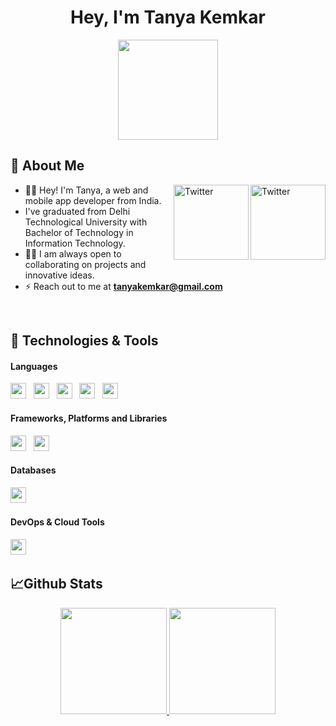 <h1 align="center">Hey, I'm Tanya Kemkar</h1> 

<p align="center"> <img src="https://octodex.github.com/images/daftpunktocat-thomas.gif" height="160px" width="160px"> </p>

## :wave: About Me 
<a href="https://twitter.com/kemkartanya" target="_blank"><img src="https://cdn2.iconfinder.com/data/icons/social-media-2199/64/social_media_isometric_6-twitter-512.png" height="120px" width="120px" alt="Twitter" align="right"></a>

<a href="https://www.linkedin.com/in/tanyakemkar/" target="_blank"><img src="https://cdn2.iconfinder.com/data/icons/social-media-2199/64/social_media_isometric_14-linkedin-512.png" height="120px" width="120px" alt="Twitter" align="right"></a>

- 👩‍🎓 Hey! I'm Tanya, a web and mobile app developer from India.
- I've graduated from Delhi Technological University with Bachelor of Technology in Information Technology.
- 👩‍💻 I am always open to collaborating on projects and innovative ideas.
- ⚡ Reach out to me at **tanyakemkar@gmail.com**

<br/> 

## 🔧 Technologies & Tools
#### **Languages**
<img height=25 src="https://img.shields.io/badge/javascript-%23323330.svg?style=for-the-badge&logo=javascript&logoColor=%23F7DF1E">&nbsp;&nbsp;
<img height=25 src="https://img.shields.io/badge/css3-%231572B6.svg?style=for-the-badge&logo=css3&logoColor=white">&nbsp;&nbsp;
<img height=25 src="https://img.shields.io/badge/html5-%23E34F26.svg?style=for-the-badge&logo=html5&logoColor=white">&nbsp;&nbsp;
<img height=25 src="https://img.shields.io/badge/-java-E34A86?style=for-the-badge&logo=java&logoColor=white">&nbsp;&nbsp;
<img height=25 src="https://img.shields.io/badge/c++-%2300599C.svg?style=for-the-badge&logo=c%2B%2B&logoColor=white">&nbsp;&nbsp;

#### **Frameworks, Platforms and Libraries**
<img height=25 src="https://img.shields.io/badge/react-%2320232a.svg?style=for-the-badge&logo=react&logoColor=%2361DAFB">&nbsp;&nbsp;
<img height=25 src="https://img.shields.io/badge/bootstrap-%23404d59.svg?style=for-the-badge&logo=bootstrap&logoColor=%2361DAFB">&nbsp;&nbsp;

#### **Databases**
<img height=25 src="https://img.shields.io/badge/MongoDB-%234ea94b.svg?style=for-the-badge&logo=mongodb&logoColor=white">&nbsp;&nbsp;

#### **DevOps & Cloud Tools**
<img height=25 src="https://img.shields.io/badge/-Git-black?style=for-the-badge&logo=git&logoColor=white">&nbsp;&nbsp;

## 📈Github Stats
<p align="center">
<a href="https://github.com/kemkartanya">
  <img height="170em" src="https://github-readme-stats-eight-theta.vercel.app/api?username=kemkartanya&show_icons=true&theme=algolia&include_all_commits=true&count_private=true"/>
  <img height="170em" src="https://github-readme-stats-eight-theta.vercel.app/api/top-langs/?username=kemkartanya&layout=compact&langs_count=8&theme=algolia"/>
</a>
</p>
